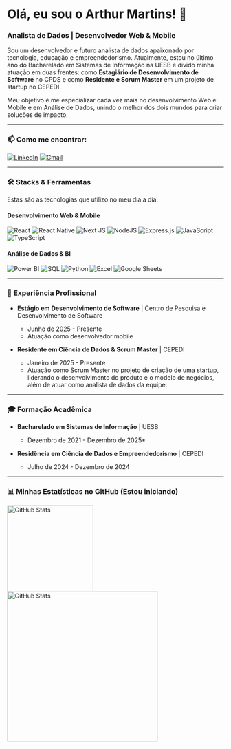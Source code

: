 # Olá, eu sou o Arthur Martins! 👋

### Analista de Dados | Desenvolvedor Web & Mobile 

Sou um desenvolvedor e futuro analista de dados apaixonado por tecnologia, educação e empreendedorismo. Atualmente, estou no último ano do Bacharelado em Sistemas de Informação na UESB e divido minha atuação em duas frentes: como **Estagiário de Desenvolvimento de Software** no CPDS e como **Residente e Scrum Master** em um projeto de startup no CEPEDI.

Meu objetivo é me especializar cada vez mais no desenvolvimento Web e Mobile e em Análise de Dados, unindo o melhor dos dois mundos para criar soluções de impacto.

---

### 📫 Como me encontrar:

[![LinkedIn](https://img.shields.io/badge/LinkedIn-0077B5?style=for-the-badge&logo=linkedin&logoColor=white)](https://www.linkedin.com/in/arthur-martins-510b36235)
[![Gmail](https://img.shields.io/badge/Gmail-D14836?style=for-the-badge&logo=gmail&logoColor=white)](mailto:arthurlagomarttins@gmail.com)

---

### 🛠️ Stacks & Ferramentas

Estas são as tecnologias que utilizo no meu dia a dia:

#### **Desenvolvimento Web & Mobile**
![React](https://img.shields.io/badge/react-%2320232A.svg?style=for-the-badge&logo=react&logoColor=%2361DAFB)
![React Native](https://img.shields.io/badge/react_native-%2320232A.svg?style=for-the-badge&logo=react&logoColor=%2361DAFB)
![Next JS](https://img.shields.io/badge/Next-black?style=for-the-badge&logo=next.js&logoColor=white)
![NodeJS](https://img.shields.io/badge/node.js-6DA55F?style=for-the-badge&logo=node.js&logoColor=white)
![Express.js](https://img.shields.io/badge/express.js-%23404d59.svg?style=for-the-badge&logo=express&logoColor=%2361DAFB)
![JavaScript](https://img.shields.io/badge/javascript-%23323330.svg?style=for-the-badge&logo=javascript&logoColor=%23F7DF1E)
![TypeScript](https://img.shields.io/badge/typescript-%23007ACC.svg?style=for-the-badge&logo=typescript&logoColor=white)

#### **Análise de Dados & BI**
![Power BI](https://img.shields.io/badge/Power%20BI-F2C811?style=for-the-badge&logo=powerbi&logoColor=black)
![SQL](https://img.shields.io/badge/SQL-025E8C?style=for-the-badge&logo=microsoft-sql-server&logoColor=white)
![Python](https://img.shields.io/badge/python-3670A0?style=for-the-badge&logo=python&logoColor=ffdd54)
![Excel](https://img.shields.io/badge/Microsoft_Excel-217346?style=for-the-badge&logo=microsoft-excel&logoColor=white)
![Google Sheets](https://img.shields.io/badge/Google%20Sheets-34A853?style=for-the-badge&logo=google-sheets&logoColor=white)

---

### 💼 Experiência Profissional

-   **Estágio em Desenvolvimento de Software** | Centro de Pesquisa e Desenvolvimento de Software 
    -   Junho de 2025 - Presente 
    -   Atuação como desenvolvedor mobile

-   **Residente em Ciência de Dados & Scrum Master** | CEPEDI 
    -   Janeiro de 2025 - Presente 
    -   Atuação como Scrum Master no projeto de criação de uma startup, liderando o desenvolvimento do produto e o modelo de negócios, além de atuar como analista de dados da equipe. 

---    

### 🎓 Formação Acadêmica

-   **Bacharelado em Sistemas de Informação** | UESB 
    -   Dezembro de 2021 - Dezembro de 2025* 

-   **Residência em Ciência de Dados e Empreendedorismo** | CEPEDI 
    -   Julho de 2024 - Dezembro de 2024


---

### 📊 Minhas Estatísticas no GitHub (Estou iniciando)
<p>
  <img 
    align="left" 
    alt="GitHub Stats" 
    height="200" 
    style="padding-right: 5px;"
    src="https://github-readme-stats.vercel.app/api/top-langs/?username=arthurmarttins&theme=algolia&layout=compact&custom_title=Tecnologias&langs_conunt=9"
  />

  <img 
    align="left" 
    alt="GitHub Stats" 
    width="350"
    src="https://github-readme-streak-stats.herokuapp.com/?user=arthurmarttins&theme=algolia&locale=pt-br" 
  />  
</p>
